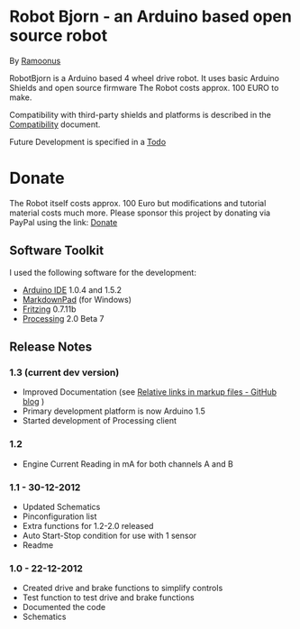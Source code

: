 # Robot Bjorn - an Arduino based open source robot #
By [Ramoonus](http://www.ramoonus.nl)

RobotBjorn is a Arduino based 4 wheel drive robot. 
It uses basic Arduino Shields and open source firmware
The Robot costs approx. 100 EURO to make.

Compatibility with third-party shields and platforms is described in the [Compatibility](compatibility.md) document.

Future Development is specified in a [Todo](todo.md)

# Donate #
The Robot itself costs approx. 100 Euro but modifications and tutorial material costs much more.
Please sponsor this project by donating via PayPal using the link: 
[Donate](https://www.paypal.com/cgi-bin/webscr?cmd=_s-xclick&hosted_button_id=RZ2HK2NADF4DC)

## Software Toolkit ##
I used the following software for the development:

* [Arduino IDE](http://arduino.cc/en/Main/Software) 1.0.4 and 1.5.2
* [MarkdownPad](http://markdownpad.com/) (for Windows)
* [Fritzing](http://fritzing.org/) 0.7.11b
* [Processing](http://processing.org/download/ "Download Processing") 2.0 Beta 7

## Release Notes ##
### 1.3 (current dev version) ###
* Improved Documentation (see [Relative links in markup files - GitHub blog](https://github.com/blog/1395-relative-links-in-markup-files) )
* Primary development platform is now Arduino 1.5
* Started development of Processing client

### 1.2 ###
* Engine Current Reading in mA for both channels A and B

### 1.1 - 30-12-2012 ###
* Updated Schematics
* Pinconfiguration list
* Extra functions for 1.2-2.0 released
* Auto Start-Stop condition for use with 1 sensor
* Readme

### 1.0 - 22-12-2012 ###
* Created drive and brake functions to simplify controls
* Test function to test drive and brake functions
* Documented the code
* Schematics

